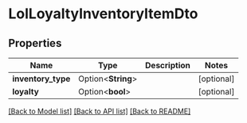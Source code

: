# LolLoyaltyInventoryItemDto

## Properties

Name | Type | Description | Notes
------------ | ------------- | ------------- | -------------
**inventory_type** | Option<**String**> |  | [optional]
**loyalty** | Option<**bool**> |  | [optional]

[[Back to Model list]](../README.md#documentation-for-models) [[Back to API list]](../README.md#documentation-for-api-endpoints) [[Back to README]](../README.md)


